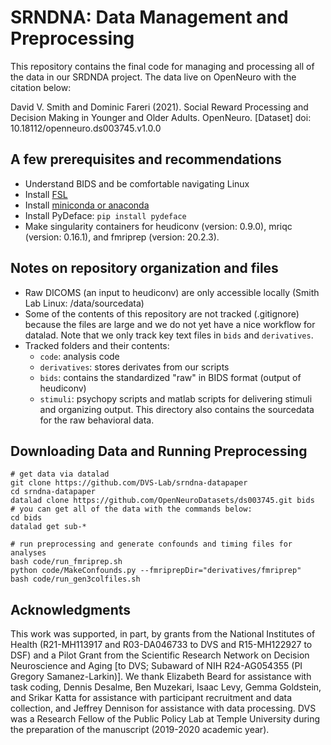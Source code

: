 # SRNDNA: Data Management and Preprocessing
This repository contains the final code for managing and processing all of the data in our SRDNDA project. The data live on OpenNeuro with the citation below:

David V. Smith and Dominic Fareri (2021). Social Reward Processing and Decision Making in Younger and Older Adults. OpenNeuro. [Dataset] doi: 10.18112/openneuro.ds003745.v1.0.0


## A few prerequisites and recommendations
- Understand BIDS and be comfortable navigating Linux
- Install [FSL](https://fsl.fmrib.ox.ac.uk/fsl/fslwiki/FslInstallation)
- Install [miniconda or anaconda](https://stackoverflow.com/questions/45421163/anaconda-vs-miniconda)
- Install PyDeface: `pip install pydeface`
- Make singularity containers for heudiconv (version: 0.9.0), mriqc (version: 0.16.1), and fmriprep (version: 20.2.3).


## Notes on repository organization and files
- Raw DICOMS (an input to heudiconv) are only accessible locally (Smith Lab Linux: /data/sourcedata)
- Some of the contents of this repository are not tracked (.gitignore) because the files are large and we do not yet have a nice workflow for datalad. Note that we only track key text files in `bids` and `derivatives`.
- Tracked folders and their contents:
  - `code`: analysis code
  - `derivatives`: stores derivates from our scripts
  - `bids`: contains the standardized "raw" in BIDS format (output of heudiconv)
  - `stimuli`: psychopy scripts and matlab scripts for delivering stimuli and organizing output. This directory also contains the sourcedata for the raw behavioral data.


## Downloading Data and Running Preprocessing
```
# get data via datalad
git clone https://github.com/DVS-Lab/srndna-datapaper
cd srndna-datapaper
datalad clone https://github.com/OpenNeuroDatasets/ds003745.git bids
# you can get all of the data with the commands below:
cd bids
datalad get sub-*

# run preprocessing and generate confounds and timing files for analyses
bash code/run_fmriprep.sh
python code/MakeConfounds.py --fmriprepDir="derivatives/fmriprep"
bash code/run_gen3colfiles.sh

```


## Acknowledgments
This work was supported, in part, by grants from the National Institutes of Health (R21-MH113917 and R03-DA046733 to DVS and R15-MH122927 to DSF) and a Pilot Grant from the Scientific Research Network on Decision Neuroscience and Aging [to DVS; Subaward of NIH R24-AG054355 (PI Gregory Samanez-Larkin)]. We thank Elizabeth Beard for assistance with task coding, Dennis Desalme, Ben Muzekari, Isaac Levy, Gemma Goldstein, and Srikar Katta for assistance with participant recruitment and data collection, and Jeffrey Dennison for assistance with data processing. DVS was a Research Fellow of the Public Policy Lab at Temple University during the preparation of the manuscript (2019-2020 academic year).

[openneuro]: https://openneuro.org/
